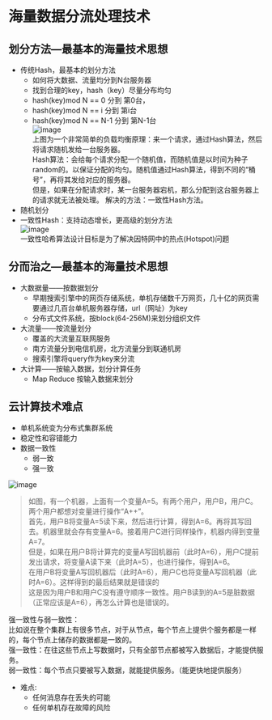 
# 海量数据分流处理技术
## 划分方法—最基本的海量技术思想
- 传统Hash，最基本的划分方法  
  - 如何将大数据、流量均分到N台服务器  
  - 找到合理的key，hash（key）尽量分布均匀  
  - hash(key)mod N == 0 分到 第0台，  
  - hash(key)mod N == i 分到 第i台  
  - hash(key)mod N == N-1 分到 第N-1台  
![image](269BCF9E6E6744758A838ADAC8FCFD73)  
上图为一个非常简单的负载均衡原理：来一个请求，通过Hash算法，然后将请求随机发给一台服务器。  
Hash算法：会给每个请求分配一个随机值，而随机值是以时间为种子random的。以保证分配的均匀。随机值通过Hash算法，得到不同的“桶号”，再将其发给对应的服务器。  
但是，如果在分配请求时，某一台服务器宕机，那么分配到这台服务器上的请求就无法被处理。	解决的方法：一致性Hash方法。  
- 随机划分
- 一致性Hash：支持动态增长，更高级的划分方法  
![image](12A8B10FE0F2464EADBDAB443F0F9255)  
一致性哈希算法设计目标是为了解决因特网中的热点(Hotspot)问题  
## 分而治之—最基本的海量技术思想
- 大数据量——按数据划分
  - 早期搜索引擎中的网页存储系统，单机存储数千万网页，几十亿的网页需要通过几百台单机服务器存储，url（网址）为key
  - 分布式文件系统，按block(64-256M)来划分组织文件
- 大流量——按流量划分
  - 覆盖的大流量互联网服务
  - 南方流量分到电信机房，北方流量分到联通机房
  - 搜索引擎将query作为key来分流
- 大计算——按输入数据，划分计算任务
  - Map Reduce 按输入数据来划分
## 云计算技术难点  
- 单机系统变为分布式集群系统
- 稳定性和容错能力
- 数据一致性
  - 弱一致
  - 强一致  

![image](C9353074F98B43009C2D18351D646CC0)   
> 如图，有一个机器，上面有一个变量A=5。有两个用户，用户B，用户C。两个用户都想对变量进行操作“A++”。  
首先，用户B将变量A=5读下来，然后进行计算，得到A=6。再将其写回去。机器里就会存有变量A=6。接着用户C进行同样操作，机器内得到变量A=7。  
但是，如果在用户B将计算完的变量A写回机器前（此时A=6），用户C提前发出请求，将变量A读下来（此时A=5），也进行操作，得到A=6。  
在用户B将变量A写回机器后（此时A=6），用户C也将变量A写回机器（此时A=6）。这样得到的最后结果就是错误的  
这是因为用户B和用户C没有遵守顺序一致性。用户B读到的A=5是脏数据（正常应该是A=6），再怎么计算也是错误的。  

强一致性与弱一致性：  
	比如说在整个集群上有很多节点，对于从节点，每个节点上提供个服务都是一样的，每个节点上储存的数据都是一致的。  
强一致性：在往这些节点上写数据时，只有全部节点都被写入数据后，才能提供服务。  
弱一致性：每个节点只要被写入数据，就能提供服务。（能更快地提供服务）  

- 难点:
  - 任何消息存在丢失的可能
  - 任何单机存在故障的风险


 










